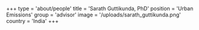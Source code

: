 +++
type = 'about/people'
title = 'Sarath Guttikunda, PhD'
position = 'Urban Emissions'
group = 'advisor'
image = '/uploads/sarath_guttikunda.png'
country = 'India'
+++
